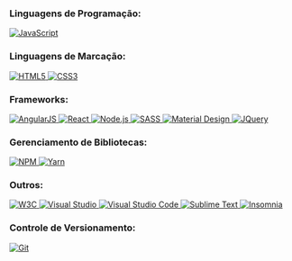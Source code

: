 <!--
**camilakadi/camilakadi** is a ✨ _special_ ✨ repository because its `README.md` (this file) appears on your GitHub profile.

Here are some ideas to get you started:
-->

### Linguagens de Programação:

<a href="" target="_blank" rel="noopener noreferrer">
  <img src="https://img.shields.io/badge/-JavaScript-F7DF1E?style=for-the-badge&logo=javascript&logoColor=fff" alt="JavaScript">
</a>

### Linguagens de Marcação:

<a href="" target="_blank" rel="noopener noreferrer">
  <img src="https://img.shields.io/badge/-HTML5-E34F26?style=for-the-badge&logo=HTML5&logoColor=fff" alt="HTML5">
</a>

<a href="" target="_blank" rel="noopener noreferrer">
  <img src="https://img.shields.io/badge/-CSS3-1572B6?style=for-the-badge&logo=CSS3&logoColor=fff" alt="CSS3">
</a>

### Frameworks:

<a href="" target="_blank" rel="noopener noreferrer">
  <img src="https://img.shields.io/badge/-AngularJS-E23237?style=for-the-badge&logo=AngularJS&logoColor=fff" alt="AngularJS">
</a>

<a href="" target="_blank" rel="noopener noreferrer">
  <img src="https://img.shields.io/badge/-React-61DAFB?style=for-the-badge&logo=React&logoColor=fff" alt="React">
</a>

<a href="" target="_blank" rel="noopener noreferrer">
  <img src="https://img.shields.io/badge/-Node.js-339933?style=for-the-badge&logo=Node.js&logoColor=fff" alt="Node.js">
</a>

<a href="" target="_blank" rel="noopener noreferrer">
  <img src="https://img.shields.io/badge/-SASS-CC6699?style=for-the-badge&logo=SASS&logoColor=fff" alt="SASS">
</a>

<a href="" target="_blank" rel="noopener noreferrer">
  <img src="https://img.shields.io/badge/-Material Design-757575?style=for-the-badge&logo=material-design&logoColor=fff" alt="Material Design">
</a>

<a href="" target="_blank" rel="noopener noreferrer">
  <img src="https://img.shields.io/badge/-JQuery-0769AD?style=for-the-badge&logo=jquery&logoColor=fff" alt="JQuery">
</a>

### Gerenciamento de Bibliotecas:

<a href="" target="_blank" rel="noopener noreferrer">
  <img src="https://img.shields.io/badge/-NPM-CB3837?style=for-the-badge&logo=NPM&logoColor=fff" alt="NPM">
</a>

<a href="" target="_blank" rel="noopener noreferrer">
  <img src="https://img.shields.io/badge/-Yarn-2C8EBB?style=for-the-badge&logo=Yarn&logoColor=fff" alt="Yarn">
</a>

### Outros:

<a href="" target="_blank" rel="noopener noreferrer">
  <img src="https://img.shields.io/badge/-W3C-005A9C?style=for-the-badge&logo=W3C&logoColor=fff" alt="W3C">
</a>

<a href="" target="_blank" rel="noopener noreferrer">
  <img src="https://img.shields.io/badge/-visual studio-5C2D91?style=for-the-badge&logo=visual-studio&logoColor=fff" alt="Visual Studio">
</a>

<a href="" target="_blank" rel="noopener noreferrer">
  <img src="https://img.shields.io/badge/-VS Code-007ACC?style=for-the-badge&logo=visual-studio-code&logoColor=fff" alt="Visual Studio Code">
</a>

<a href="" target="_blank" rel="noopener noreferrer">
  <img src="https://img.shields.io/badge/-sublime text-FF9800?style=for-the-badge&logo=sublime-text&logoColor=fff" alt="Sublime Text">
</a>

<a href="" target="_blank" rel="noopener noreferrer">
  <img src="https://img.shields.io/badge/-Insomnia-5849BE?style=for-the-badge&logo=insomnia&logoColor=fff" alt="Insomnia">
</a>

### Controle de Versionamento: 

<a href="" target="_blank" rel="noopener noreferrer">
  <img src="https://img.shields.io/badge/-Git-F05032?style=for-the-badge&logo=Git&logoColor=fff" alt="Git">
</a>




